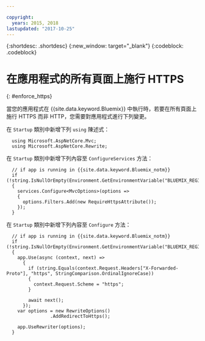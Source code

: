```yaml
---

copyright:
  years: 2015, 2018
lastupdated: "2017-10-25"
---
```


{:shortdesc: .shortdesc}
{:new_window: target="_blank"}
{:codeblock: .codeblock}

# 在應用程式的所有頁面上施行 HTTPS
{: #enforce_https}

當您的應用程式在 {{site.data.keyword.Bluemix}} 中執行時，若要在所有頁面上施行 HTTPS 而非 HTTP，您需要對應用程式進行下列變更。

在 `Startup` 類別中新增下列 `using` 陳述式：

```
  using Microsoft.AspNetCore.Mvc;
  using Microsoft.AspNetCore.Rewrite;
```

在 `Startup` 類別中新增下列內容至 `ConfigureServices` 方法：

```
  // if app is running in {{site.data.keyword.Bluemix_notm}}
  if (!string.IsNullOrEmpty(Environment.GetEnvironmentVariable("BLUEMIX_REGION")))
  {
    services.Configure<MvcOptions>(options =>
    {
      options.Filters.Add(new RequireHttpsAttribute());
    });
  }
```

在 `Startup` 類別中新增下列內容至 `Configure` 方法：

```
  // if app is running in {{site.data.keyword.Bluemix_notm}}
  if (!string.IsNullOrEmpty(Environment.GetEnvironmentVariable("BLUEMIX_REGION")))
  {
    app.Use(async (context, next) =>
      {
        if (string.Equals(context.Request.Headers["X-Forwarded-Proto"], "https", StringComparison.OrdinalIgnoreCase))
        {
          context.Request.Scheme = "https";
        }

        await next();
      });
    var options = new RewriteOptions()
                .AddRedirectToHttps();

    app.UseRewriter(options);
  }
```
